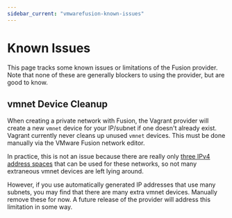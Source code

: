 ```yaml
---
sidebar_current: "vmwarefusion-known-issues"
---
```


# Known Issues

This page tracks some known issues or limitations of the Fusion provider.
Note that none of these are generally blockers to using the provider, but
are good to know.

## vmnet Device Cleanup

When creating a private network with Fusion, the Vagrant provider will
create a new `vmnet` device for your IP/subnet if one doesn't already exist.
Vagrant currently never cleans up unused `vmnet` devices. This must be
done manually via the VMware Fusion network editor.

In practice, this is not an issue because there are really only
[three IPv4 address spaces](http://en.wikipedia.org/wiki/Private_network#Private_IPv4_address_spaces)
that can be used for these networks, so not many extraneous vmnet devices
are left lying around.

However, if you use automatically generated IP addresses that use many
subnets, you may find that there are many extra vmnet devices. Manually
remove these for now. A future release of the provider will address this
limitation in some way.

